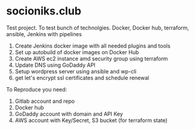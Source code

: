 # socioniks.club
Test project. To test bunch of technolgies. Docker, Docker hub, terraform, ansible, Jenkins with pipelines

1. Create Jenkins docker image with all needed plugins and tools
1. Set up autobuild of docker images on Docker Hub
1. Create AWS ec2 instance amd security group using terraform
1. Update DNS using GoDaddy API
1. Setup wordpress server using ansible and wp-cli
1. get let's encrypt ssl certificates and schedule renewal


To Reproduce you need:
1. Gitlab account and repo
1. Docker hub
1. GoDaddy account with domain and API Key
1. AWS account with Key/Secret, S3 bucket (for terraform state)



